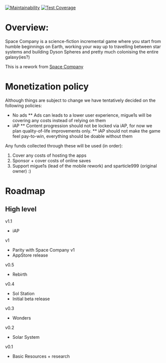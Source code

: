 [![Maintainability](https://api.codeclimate.com/v1/badges/8433c308251871c61586/maintainability)](https://codeclimate.com/github/migue1s/SpaceCompanyNative/maintainability)
[![Test Coverage](https://api.codeclimate.com/v1/badges/8433c308251871c61586/test_coverage)](https://codeclimate.com/github/migue1s/SpaceCompanyNative/test_coverage)

# Overview:
Space Company is a science-fiction incremental game where you start from humble beginnings on Earth, working your way up to travelling between star systems and building Dyson Spheres and pretty much colonising the entire galaxy(ies?)

This is a rework from [Space Company](https://sparticle999.github.io/SpaceCompany/)

# Monetization policy
Although things are subject to change we have tentatively decided on the following policies:
* No ads
** Ads can leads to a lower user experience, migue1s will be covering any costs instead of relying on them
* iAP
** Content progression should not be locked via iAP, for now we plan quality-of-life improvements only.
** iAP should not make the game feel pay-to-win, everything should be doable without them

Any funds collected through these will be used (in order):
1. Cover any costs of hosting the apps
2. Sponsor + cover costs of online saves
3. Support migue1s (lead of the mobile rework) and sparticle999 (original owner) :)

# Roadmap

## High level

v1.1
- iAP

v1
- Parity with Space Company v1
- AppStore release

v0.5
- Rebirth

v0.4
- Sol Station
- Initial beta release

v0.3
- Wonders

v0.2
- Solar System

v0.1
- Basic Resources + research
